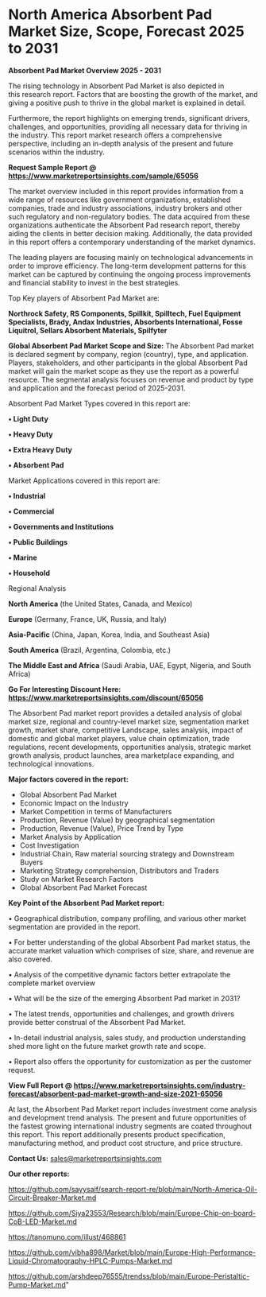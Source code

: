 # North America Absorbent Pad Market Size, Scope, Forecast 2025 to 2031

<Strong> Absorbent Pad Market Overview 2025 - 2031</strong>

The rising technology in Absorbent Pad Market is also depicted in this research report. Factors that are boosting the growth of the market, and giving a positive push to thrive in the global market is explained in detail.

Furthermore, the report highlights on emerging trends, significant drivers, challenges, and opportunities, providing all necessary data for thriving in the industry. This report market research offers a comprehensive perspective, including an in-depth analysis of the present and future scenarios within the industry.

<strong>Request Sample Report @ <a href=https://www.marketreportsinsights.com/sample/65056>https://www.marketreportsinsights.com/sample/65056</a></strong>

The market overview included in this report provides information from a wide range of resources like government organizations, established companies, trade and industry associations, industry brokers and other such regulatory and non-regulatory bodies. The data acquired from these organizations authenticate the Absorbent Pad research report, thereby aiding the clients in better decision making. Additionally, the data provided in this report offers a contemporary understanding of the market dynamics.

The leading players are focusing mainly on technological advancements in order to improve efficiency. The long-term development patterns for this market can be captured by continuing the ongoing process improvements and financial stability to invest in the best strategies.

Top Key players of Absorbent Pad Market are:

<strong>Northrock Safety, RS Components, Spillkit, Spilltech, Fuel Equipment Specialists, Brady, Andax Industries, Absorbents International, Fosse Liquitrol, Sellars Absorbent Materials, Spilfyter</strong>

<strong><b>Global Absorbent Pad Market Scope and Size:</b></strong>
The Absorbent Pad market is declared segment by company, region (country), type, and application. Players, stakeholders, and other participants in the global Absorbent Pad market will gain the market scope as they use the report as a powerful resource. The segmental analysis focuses on revenue and product by type and application and the forecast period of 2025-2031.

Absorbent Pad Market Types covered in this report are:

<strong>• Light Duty

• Heavy Duty

• Extra Heavy Duty

• Absorbent Pad</strong>

Market Applications covered in this report are:

<strong>• Industrial

• Commercial

• Governments and Institutions

• Public Buildings

• Marine

• Household</strong> 

Regional Analysis

<strong>North America</strong> (the United States, Canada, and Mexico)

<strong>Europe</strong> (Germany, France, UK, Russia, and Italy)

<strong>Asia-Pacific</strong> (China, Japan, Korea, India, and Southeast Asia)

<strong>South America</strong> (Brazil, Argentina, Colombia, etc.)

<strong>The Middle East and Africa</strong> (Saudi Arabia, UAE, Egypt, Nigeria, and South Africa)

<strong>Go For Interesting Discount Here: <a href=https://www.marketreportsinsights.com/discount/65056>https://www.marketreportsinsights.com/discount/65056</a></strong>

The Absorbent Pad market report provides a detailed analysis of global market size, regional and country-level market size, segmentation market growth, market share, competitive Landscape, sales analysis, impact of domestic and global market players, value chain optimization, trade regulations, recent developments, opportunities analysis, strategic market growth analysis, product launches, area marketplace expanding, and technological innovations.

<strong><b>Major factors covered in the report:</b></strong>
<ul>
  <li>Global Absorbent Pad Market </li>
  <li>Economic Impact on the Industry</li>
  <li>Market Competition in terms of Manufacturers</li>
  <li>Production, Revenue (Value) by geographical segmentation</li>
  <li>Production, Revenue (Value), Price Trend by Type</li>
  <li>Market Analysis by Application</li>
  <li>Cost Investigation</li>
  <li>Industrial Chain, Raw material sourcing strategy and Downstream Buyers</li>
  <li>Marketing Strategy comprehension, Distributors and Traders</li>
  <li>Study on Market Research Factors</li>
  <li>Global Absorbent Pad Market Forecast</li>
</ul>

<strong><b>Key Point of the Absorbent Pad Market report:</b></strong>

• Geographical distribution, company profiling, and various other market segmentation are provided in the report.

• For better understanding of the global Absorbent Pad market status, the accurate market valuation which comprises of size, share, and revenue are also covered.

• Analysis of the competitive dynamic factors better extrapolate the complete market overview

• What will be the size of the emerging Absorbent Pad market in 2031?

• The latest trends, opportunities and challenges, and growth drivers provide better construal of the Absorbent Pad Market.

• In-detail industrial analysis, sales study, and production understanding shed more light on the future market growth rate and scope.

• Report also offers the opportunity for customization as per the customer request.

<strong><b>View Full Report @ <a href=https://www.marketreportsinsights.com/industry-forecast/absorbent-pad-market-growth-and-size-2021-65056>https://www.marketreportsinsights.com/industry-forecast/absorbent-pad-market-growth-and-size-2021-65056</a></b></strong>


At last, the Absorbent Pad Market report includes investment come analysis and development trend analysis. The present and future opportunities of the fastest growing international industry segments are coated throughout this report. This report additionally presents product specification, manufacturing method, and product cost structure, and price structure.

<strong>Contact Us:</strong>
sales@marketreportsinsights.com

<strong>Our other reports:</strong>

<a href=https://github.com/sayysaif/search-report-re/blob/main/North-America-Oil-Circuit-Breaker-Market.md>https://github.com/sayysaif/search-report-re/blob/main/North-America-Oil-Circuit-Breaker-Market.md</a>

<a href=https://github.com/Siya23553/Research/blob/main/Europe-Chip-on-board-CoB-LED-Market.md>https://github.com/Siya23553/Research/blob/main/Europe-Chip-on-board-CoB-LED-Market.md</a>

<a href=https://tanomuno.com/illust/468861>https://tanomuno.com/illust/468861</a>

<a href=https://github.com/vibha898/Market/blob/main/Europe-High-Performance-Liquid-Chromatography-HPLC-Pumps-Market.md>https://github.com/vibha898/Market/blob/main/Europe-High-Performance-Liquid-Chromatography-HPLC-Pumps-Market.md</a>

<a href=https://github.com/arshdeep76555/trendss/blob/main/Europe-Peristaltic-Pump-Market.md>https://github.com/arshdeep76555/trendss/blob/main/Europe-Peristaltic-Pump-Market.md</a>"
